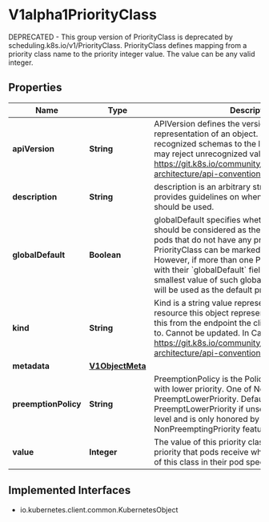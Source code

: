 

# V1alpha1PriorityClass

DEPRECATED - This group version of PriorityClass is deprecated by scheduling.k8s.io/v1/PriorityClass. PriorityClass defines mapping from a priority class name to the priority integer value. The value can be any valid integer.
## Properties

Name | Type | Description | Notes
------------ | ------------- | ------------- | -------------
**apiVersion** | **String** | APIVersion defines the versioned schema of this representation of an object. Servers should convert recognized schemas to the latest internal value, and may reject unrecognized values. More info: https://git.k8s.io/community/contributors/devel/sig-architecture/api-conventions.md#resources |  [optional]
**description** | **String** | description is an arbitrary string that usually provides guidelines on when this priority class should be used. |  [optional]
**globalDefault** | **Boolean** | globalDefault specifies whether this PriorityClass should be considered as the default priority for pods that do not have any priority class. Only one PriorityClass can be marked as &#x60;globalDefault&#x60;. However, if more than one PriorityClasses exists with their &#x60;globalDefault&#x60; field set to true, the smallest value of such global default PriorityClasses will be used as the default priority. |  [optional]
**kind** | **String** | Kind is a string value representing the REST resource this object represents. Servers may infer this from the endpoint the client submits requests to. Cannot be updated. In CamelCase. More info: https://git.k8s.io/community/contributors/devel/sig-architecture/api-conventions.md#types-kinds |  [optional]
**metadata** | [**V1ObjectMeta**](V1ObjectMeta.md) |  |  [optional]
**preemptionPolicy** | **String** | PreemptionPolicy is the Policy for preempting pods with lower priority. One of Never, PreemptLowerPriority. Defaults to PreemptLowerPriority if unset. This field is alpha-level and is only honored by servers that enable the NonPreemptingPriority feature. |  [optional]
**value** | **Integer** | The value of this priority class. This is the actual priority that pods receive when they have the name of this class in their pod spec. | 


## Implemented Interfaces

* io.kubernetes.client.common.KubernetesObject


